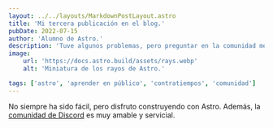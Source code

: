 ```yaml
---
layout: ../../layouts/MarkdownPostLayout.astro
title: 'Mi tercera publicación en el blog.'
pubDate: 2022-07-15
author: 'Alumno de Astro.'
description: 'Tuve algunos problemas, pero preguntar en la comunidad me ayudó mucho.'
image:
    url: 'https://docs.astro.build/assets/rays.webp'
    alt: 'Miniatura de los rayos de Astro.'

tags: ['astro', 'aprender en público', 'contratiempos', 'comunidad']
---
```


No siempre ha sido fácil, pero disfruto construyendo con Astro. Además, la [comunidad de Discord](https://astro.build/chat "_blank") es muy amable y servicial.